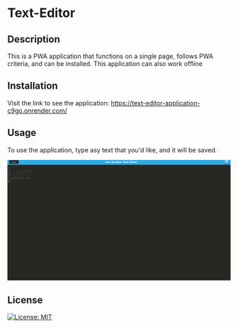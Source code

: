 # Text-Editor

## Description

This is a PWA application that functions on a single page, follows PWA criteria, and can be installed. This application can also work offline


## Installation

Visit the link to see the application:
https://text-editor-application-c9go.onrender.com/


## Usage

To use the application, type asy text that you'd like, and it will be saved. 

![alt text](./client/src/images/Screenshot%202024-02-22%20113840.png)

## License

[![License: MIT](https://img.shields.io/badge/License-MIT-yellow.svg)](https://opensource.org/licenses/MIT)

